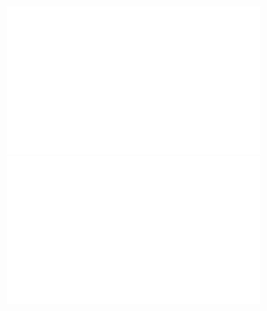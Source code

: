 ![](https://github.com/drblaui/github-stats/blob/master/generated/overview.svg)
![](https://github.com/drblaui/github-stats/blob/master/generated/languages.svg)
